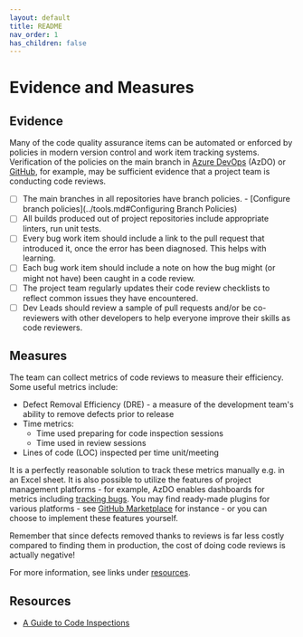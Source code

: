```yaml
---
layout: default
title: README
nav_order: 1
has_children: false
---
```


# Evidence and Measures

## Evidence

Many of the code quality assurance items can be automated or enforced by policies in modern version control and work item tracking systems. Verification of the policies on the main branch in [Azure DevOps](https://azure.microsoft.com/en-us/services/devops/) (AzDO) or [GitHub](https://github.com/), for example, may be sufficient evidence that a project team is conducting code reviews.

* [ ] The main branches in all repositories have branch policies. - [Configure branch policies](../tools.md#Configuring Branch Policies)
* [ ] All builds produced out of project repositories include appropriate linters, run unit tests.
* [ ] Every bug work item should include a link to the pull request that introduced it, once the error has been diagnosed. This helps with learning.
* [ ] Each bug work item should include a note on how the bug might (or might not have) been caught in a code review.
* [ ] The project team regularly updates their code review checklists to reflect common issues they have encountered.
* [ ] Dev Leads should review a sample of pull requests and/or be co-reviewers with other developers to help everyone improve their skills as code reviewers.

## Measures

The team can collect metrics of code reviews to measure their efficiency. Some useful metrics include:

* Defect Removal Efficiency (DRE) - a measure of the development team's ability to remove defects prior to release
* Time metrics:
  * Time used preparing for code inspection sessions
  * Time used in review sessions
* Lines of code (LOC) inspected per time unit/meeting

It is a perfectly reasonable solution to track these metrics manually e.g. in an Excel sheet. It is also possible to utilize the features of project management platforms - for example, AzDO enables dashboards for metrics including [tracking bugs](https://learn.microsoft.com/en-us/azure/devops/boards/backlogs/manage-bugs?view=azure-devops&tabs=new-web-form). You may find ready-made plugins for various platforms - see [GitHub Marketplace](https://github.com/marketplace) for instance - or you can choose to implement these features yourself.

Remember that since defects removed thanks to reviews is far less costly compared to finding them in production, the cost of doing code reviews is actually negative!

For more information, see links under [resources](#resources).

## Resources

* [A Guide to Code Inspections](http://www.ganssle.com/inspections.pdf)
